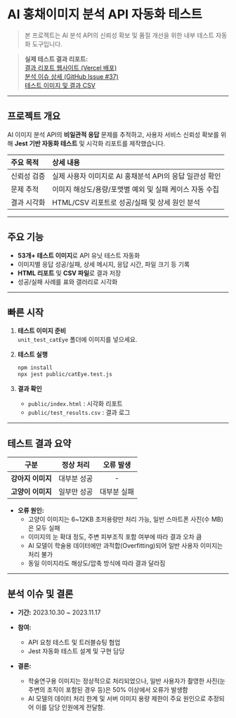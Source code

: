 # AI 홍채이미지 분석 API 자동화 테스트

> 본 프로젝트는 AI 분석 API의 신뢰성 확보 및 품질 개선을 위한 내부 테스트 자동화 도구입니다.

> **실제 테스트 결과 리포트:**  
> [결과 리포트 웹사이트 (Vercel 배포)](https://jest-ai-cateye.vercel.app)  
> [분석 이슈 상세 (GitHub Issue #37)](https://github.com/KAU-SMART-PETS/Capstone_FE/issues/37)  
> [테스트 이미지 및 결과 CSV](https://github.com/Wendy-Nam/jest_ai_cateye)

---

## 프로젝트 개요

AI 이미지 분석 API의 **비일관적 응답** 문제를 추적하고, 사용자 서비스 신뢰성 확보를 위해 **Jest 기반 자동화 테스트** 및 시각화 리포트를 제작했습니다.

| 주요 목적 | 상세 내용 |
|:---|:---|
| 신뢰성 검증 | 실제 사용자 이미지로 AI 홍채분석 API의 응답 일관성 확인 |
| 문제 추적 | 이미지 해상도/용량/포맷별 예외 및 실패 케이스 자동 수집 |
| 결과 시각화 | HTML/CSV 리포트로 성공/실패 및 상세 원인 분석 |

---

## 주요 기능

- **53개+ 테스트 이미지**로 API 유닛 테스트 자동화
- 이미지별 응답 성공/실패, 상세 메시지, 응답 시간, 파일 크기 등 기록
- **HTML 리포트** 및 **CSV 파일**로 결과 저장
- 성공/실패 사례를 표와 갤러리로 시각화

---

## 빠른 시작

1. **테스트 이미지 준비**  
   `unit_test_catEye` 폴더에 이미지를 넣으세요.

2. **테스트 실행**  
   ```bash
   npm install
   npx jest public/catEye.test.js
   ```

3. **결과 확인**  
   - `public/index.html` : 시각화 리포트  
   - `public/test_results.csv` : 결과 로그

---

## 테스트 결과 요약

| 구분 | 정상 처리 | 오류 발생 |
|:---:|:---:|:---:|
| **강아지 이미지** | 대부분 성공 | - |
| **고양이 이미지** | 일부만 성공 | 대부분 실패 |

- **오류 원인:**  
  - 고양이 이미지는 6~12KB 초저용량만 처리 가능, 일반 스마트폰 사진(수 MB)은 모두 실패  
  - 이미지의 눈 확대 정도, 주변 피부조직 포함 여부에 따라 결과 오차 큼  
  - AI 모델이 학술용 데이터에만 과적합(Overfitting)되어 일반 사용자 이미지는 처리 불가  
  - 동일 이미지라도 해상도/압축 방식에 따라 결과 달라짐

---

## 분석 이슈 및 결론

- **기간:** 2023.10.30 ~ 2023.11.17
- **참여:**  
  - API 요청 테스트 및 트러블슈팅 협업  
  - Jest 자동화 테스트 설계 및 구현 담당

- **결론:**  
    - 학술연구용 이미지는 정상적으로 처리되었으나, 일반 사용자가 촬영한 사진(눈 주변의 조직이 포함된 경우 등)은 50% 이상에서 오류가 발생함
  - AI 모델의 데이터 처리 한계 및 서버 이미지 용량 제한이 주요 원인으로 추정되어 이를 담당 인원에게 전달함.
